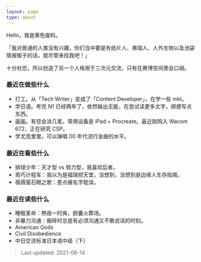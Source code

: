 ```yaml
---
layout: page
type: about
---
```


Hello，我是黄色废料。

「我对普通的人类没有兴趣，你们当中要是有纸片人、弗瑞人、人外生物以及池袋情报贩子的话，就尽管来找我吧！」

十分社恐，所以创造了另一个人格用于三次元交流，只有在赛博空间里会口胡。

### 最近在做些什么

- 打工。从「Tech Writer」变成了「Content Developer」，在学一些 mkt。
- 学日语。考完 N1 已经两年了，依然输出无能，在尝试读更多文字，顺便写点东西。
- 画画。有空会涂几笔，常用设备是 iPad + Procreate。最近刚购入 Wacom 672，正在研究 CSP。
- 学尤克里里。可以弹唱 00 年代流行金曲的水平。

### 最近在看些什么

- 排球少年：天才型 vs 努力型，我喜欢后者。
- 奇巧计程车：我以为是福瑞控天堂，没想到，没想到是边缘人生存指南。
- 薇薇萤石眼之歌：差点被名字耽误。

### 最近在读些什么

- 睡眠革命：熬夜一时爽，胆囊火葬场。
- 非暴力沟通：搬砖时总是有必须沟通又不敢说话的时刻。
- American Gods
- Civil Disobedience
- 中日交流标准日本语中级（下）

> Last updated: 2021-06-14
